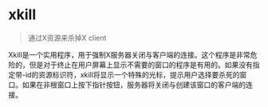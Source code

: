 # xkill

> 通过X资源来杀掉X client

Xkill是一个实用程序，用于强制X服务器关闭与客户端的连接。这个程序是非常危险的，但是对于终止在用户屏幕上显示不需要的窗口的程序是有用的。如果没有指定带-id的资源标识符，xkill将显示一个特殊的光标，提示用户选择要杀死的窗口。如果在非根窗口上按下指针按钮，服务器将关闭与创建该窗口的客户端的连接。
